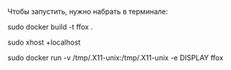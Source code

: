 ﻿Чтобы запустить, нужно набрать в терминале:

sudo docker build -t ffox .

sudo xhost +localhost

sudo docker run -v /tmp/.X11-unix:/tmp/.X11-unix -e DISPLAY ffox